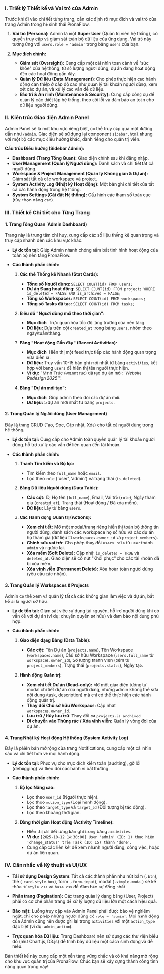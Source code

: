 ### **I. Triết lý Thiết kế và Vai trò của Admin**

Trước khi đi vào chi tiết từng trang, cần xác định rõ mục đích và vai trò của trang Admin trong hệ sinh thái PronaFlow.

1. **Vai trò (Persona):** Admin là một **Super User** (Quản trị viên hệ thống), có quyền truy cập và giám sát toàn bộ dữ liệu của ứng dụng. Vai trò này tương ứng với `users.role = 'admin'` trong bảng `users` của bạn.
    
2. **Mục đích chính:**
    - **Giám sát (Oversight):** Cung cấp một cái nhìn toàn cảnh về "sức khỏe" của hệ thống, từ số lượng người dùng, dự án đang hoạt động đến các hoạt động gần đây.
    - **Quản lý Dữ liệu (Data Management):** Cho phép thực hiện các hành động can thiệp ở cấp độ cao như quản lý tài khoản người dùng, xem xét các dự án, và xử lý các vấn đề dữ liệu.
    - **Bảo trì & An ninh (Maintenance & Security):** Cung cấp công cụ để quản lý các thiết lập hệ thống, theo dõi lỗi và đảm bảo an toàn cho dữ liệu người dùng.

### **II. Kiến trúc Giao diện Admin Panel**

Admin Panel sẽ là một khu vực riêng biệt, có thể truy cập qua một đường dẫn như `/admin`. Giao diện sẽ sử dụng lại component `sidebar.html` nhưng với một bộ các mục điều hướng khác, dành riêng cho quản trị viên.

**Cấu trúc Điều hướng (Sidebar Admin):**
- **Dashboard (Trang Tổng Quan):** Giao diện chính sau khi đăng nhập.
- **User Management (Quản lý Người dùng):** Danh sách và chi tiết tất cả người dùng.
- **Workspace & Project Management (Quản lý Không gian & Dự án):** Giám sát tất cả các workspace và project.
- **System Activity Log (Nhật ký Hoạt động):** Một bản ghi chi tiết của tất cả các hành động trong hệ thống.
- **System Settings (Cài đặt Hệ thống):** Cấu hình các tham số toàn cục (tùy chọn nâng cao).
### **III. Thiết kế Chi tiết cho Từng Trang**

#### **1. Trang Tổng Quan (Admin Dashboard)**

Trang này là trung tâm chỉ huy, cung cấp các số liệu thống kê quan trọng và truy cập nhanh đến các khu vực khác.

- **Lý do tồn tại:** Giúp Admin nhanh chóng nắm bắt tình hình hoạt động của toàn bộ nền tảng PronaFlow.
    
- **Các thành phần chính:**
    
    1. **Các thẻ Thống kê Nhanh (Stat Cards):**
        - **Tổng số Người dùng:** `SELECT COUNT(id) FROM users;`
        - **Dự án Đang hoạt động:** `SELECT COUNT(id) FROM projects WHERE is_deleted = FALSE AND is_archived = FALSE;`
        - **Tổng số Workspaces:** `SELECT COUNT(id) FROM workspaces;`
        - **Tổng số Tasks đã tạo:** `SELECT COUNT(id) FROM tasks;`
            
    2. **Biểu đồ "Người dùng mới theo thời gian":**
        - **Mục đích:** Trực quan hóa tốc độ tăng trưởng của nền tảng.
        - **Dữ liệu:** Dựa trên cột `created_at` trong bảng `users`, nhóm theo ngày/tuần/tháng.
            
    3. **Bảng "Hoạt động Gần đây" (Recent Activities):**
        - **Mục đích:** Hiển thị một feed trực tiếp các hành động quan trọng vừa diễn ra.
        - **Dữ liệu:** Truy vấn 10-15 bản ghi mới nhất từ bảng `activities`, kết hợp với bảng `users` để hiển thị tên người thực hiện.
        - **Ví dụ:** "Minh Trúc (`@minhtruc`) đã tạo dự án mới: _'Website Redesign 2025'_".
            
    4. **Bảng "Dự án mới tạo":**
        - **Mục đích:** Giúp admin theo dõi các dự án mới.
        - **Dữ liệu:** 5 dự án mới nhất từ bảng `projects`.
#### **2. Trang Quản lý Người dùng (User Management)**

Đây là trang CRUD (Tạo, Đọc, Cập nhật, Xóa) cho tất cả người dùng trong hệ thống.

- **Lý do tồn tại:** Cung cấp cho Admin toàn quyền quản lý tài khoản người dùng, hỗ trợ xử lý các vấn đề liên quan đến tài khoản.
    
- **Các thành phần chính:**
    
    1. **Thanh Tìm kiếm và Bộ lọc:**
        - Tìm kiếm theo `full_name` hoặc `email`.
        - Lọc theo `role` ('user', 'admin') và trạng thái (`is_deleted`).
        
    2. **Bảng Dữ liệu Người dùng (Data Table):**
        - **Các cột:** ID, Họ tên (`full_name`), Email, Vai trò (`role`), Ngày tham gia (`created_at`), Trạng thái (Hoạt động / Đã xóa mềm).
        - **Dữ liệu:** Lấy từ bảng `users`.
            
    3. **Các Hành động Quản trị (Actions):**
        - **Xem chi tiết:** Mở một modal/trang riêng hiển thị toàn bộ thông tin người dùng, danh sách các workspace họ sở hữu và các dự án họ tham gia (dữ liệu từ `workspaces.owner_id` và `project_members`).
        - **Chỉnh sửa vai trò:** Cho phép thay đổi `users.role` từ `user` thành `admin` và ngược lại.
        - **Xóa mềm (Soft Delete):** Cập nhật `is_deleted = TRUE` và `deleted_at`. Giao diện sẽ có nút "Khôi phục" cho các tài khoản đã bị xóa mềm.
        - **Xóa vĩnh viễn (Permanent Delete):** Xóa hoàn toàn người dùng (yêu cầu xác nhận).
#### **3. Trang Quản lý Workspaces & Projects**

Admin có thể xem và quản lý tất cả các không gian làm việc và dự án, bất kể ai là người sở hữu.

- **Lý do tồn tại:** Giám sát việc sử dụng tài nguyên, hỗ trợ người dùng khi có vấn đề với dự án (ví dụ: chuyển quyền sở hữu) và đảm bảo nội dung phù hợp.
    
- **Các thành phần chính:**
    
    1. **Giao diện dạng Bảng (Data Table):**
        
        - **Các cột:** Tên Dự án (`projects.name`), Tên Workspace (`workspaces.name`), Chủ sở hữu Workspace (`users.full_name` từ `workspaces.owner_id`), Số lượng thành viên (đếm từ `project_members`), Trạng thái (`projects.status`), Ngày tạo.
            
    2. **Hành động Quản trị:**
        
        - **Xem chi tiết Dự án (Read-only):** Mở một giao diện tương tự modal chi tiết dự án của người dùng, nhưng admin không thể sửa nội dung (task, description) mà chỉ có thể thực hiện các hành động quản trị.
        - **Thay đổi Chủ sở hữu Workspace:** Cập nhật `workspaces.owner_id`.
        - **Lưu trữ / Hủy lưu trữ:** Thay đổi cờ `projects.is_archived`.
        - **Di chuyển vào Thùng rác / Xóa vĩnh viễn:** Quản lý vòng đời của dự án.
#### **4. Trang Nhật ký Hoạt động Hệ thống (System Activity Log)**

Đây là phiên bản mở rộng của trang Notifications, cung cấp một cái nhìn sâu và chi tiết hơn về mọi hành động.

- **Lý do tồn tại:** Phục vụ cho mục đích kiểm toán (auditing), gỡ lỗi (debugging) và theo dõi các hành vi bất thường.
    
- **Các thành phần chính:**
    1. **Bộ lọc Nâng cao:**
        - Lọc theo `user_id` (Người thực hiện).
        - Lọc theo `action_type` (Loại hành động).
        - Lọc theo `target_type` và `target_id` (Đối tượng bị tác động).
        - Lọc theo khoảng thời gian.
            
    2. **Dòng thời gian Hoạt động (Activity Timeline):**
        - Hiển thị chi tiết từng bản ghi trong bảng `activities`.
        - **Ví dụ:** `[2025-10-12 14:30:00] User 'admin' (ID: 1) thực hiện 'change_status' trên Task (ID: 15) thành 'done'`.
        - Cung cấp các liên kết để xem nhanh người dùng, công việc, hoặc dự án liên quan.
### **IV. Cân nhắc về Kỹ thuật và UI/UX**

- **Tái sử dụng Design System:** Tất cả các thành phần như nút bấm (`.btn`), thẻ (`.card-style-box`), form (`.form-input`), modal (`.simple-modal`) sẽ kế thừa từ `style.css` và `base.css` để đảm bảo sự đồng nhất.
    
- **Phân trang (Pagination):** Các trang quản lý dạng bảng (User, Project) phải có cơ chế phân trang để xử lý lượng dữ liệu lớn một cách hiệu quả.
    
- **Bảo mật:** Luồng truy cập vào Admin Panel phải được bảo vệ nghiêm ngặt, chỉ cho phép những người dùng có `role = 'admin'`. Mọi hành động của Admin cũng nên được ghi lại trong `activities` với một `action_type` đặc biệt (ví dụ: `admin_action`).
    
- **Trực quan hóa Dữ liệu:** Trang Dashboard nên sử dụng các thư viện biểu đồ (như Chart.js, D3.js) để trình bày dữ liệu một cách sinh động và dễ hiểu.
    

Bản thiết kế này cung cấp một nền tảng vững chắc và có khả năng mở rộng cho khu vực quản trị của PronaFlow. Chúc bạn sẽ xây dựng thành công tính năng quan trọng này!